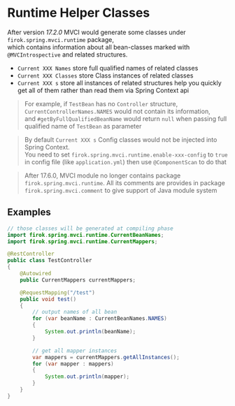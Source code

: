 # Runtime Helper Classes

After version _17.2.0_ MVCI would generate some classes
under `firok.spring.mvci.runtime` package,  
which contains information about all bean-classes
marked with `@MVCIntrospective` and related structures.


* `Current XXX Names` store full qualified names of related classes  
* `Current XXX Classes` store Class instances of related classes
* `Current XXX s` store all instances of related structures help you
  quickly get all of them rather than read them via Spring Context api

> For example, if `TestBean` has no `Controller` structure,  
> `CurrentControllerNames.NAMES` would not contain its information,  
> and `#getByFullQualifiedBeanName` would return `null`
> when passing full qualified name of `TestBean` as parameter

> By default `Current XXX s` Config classes would not be injected into Spring Context.  
> You need to set `firok.spring.mvci.runtime.enable-xxx-config` to `true`
> in config file (like `application.yml`)
> then use `@ComponentScan` to do that

> After 17.6.0,
> MVCI module no longer contains package `firok.spring.mvci.runtime`.
> All its comments are provides in package `firok.spring.mvci.comment`
> to give support of Java module system

## Examples

```java
// those classes will be generated at compiling phase
import firok.spring.mvci.runtime.CurrentBeanNames;
import firok.spring.mvci.runtime.CurrentMappers;

@RestController
public class TestController
{
	@Autowired
	public CurrentMappers currentMappers;

	@RequestMapping("/test")
	public void test()
	{
		// output names of all bean
		for (var beanName : CurrentBeanNames.NAMES)
		{
			System.out.println(beanName);
		}

		// get all mapper instances
		var mappers = currentMappers.getAllInstances();
		for (var mapper : mappers)
		{
			System.out.println(mapper);
		}
	}
}
```
